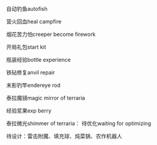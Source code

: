 自动钓鱼autofish

营火回血heal campfire

烟花苦力怕creeper become firework

开局礼包start kit

瓶装经验bottle experience

铁砧修复anvil repair

末影钓竿endereye rod

泰拉魔镜magic mirror of terraria

经验浆果exp berry

泰拉微光shimmer of terraria：
待优化waiting for optimizing

待设计：雷击附魔、填充球、炖菜锅、农作机器人